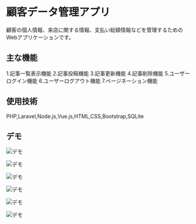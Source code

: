 
# 顧客データ管理アプリ

顧客の個人情報、来店に関する情報、支払い総額情報などを管理するためのWebアプリケーションです。

## 主な機能

1.記事一覧表示機能 2.記事投稿機能 3.記事更新機能 4.記事削除機能 5.ユーザーログイン機能 6.ユーザーログアウト機能 7.ページネーション機能  

## 使用技術

PHP,Laravel,Node.js,Vue.js,HTML,CSS,Bootstrap,SQLite

## デモ

![デモ](https://user-images.githubusercontent.com/60135638/90615319-ed987080-e246-11ea-961b-d4a9fafd5de2.png)

![デモ](https://user-images.githubusercontent.com/60135638/90615658-60a1e700-e247-11ea-9eaf-700e56e05147.png)

![デモ](https://user-images.githubusercontent.com/60135638/90615796-8c24d180-e247-11ea-8b73-8c4379e72203.png)

![デモ](https://user-images.githubusercontent.com/60135638/90615890-ab236380-e247-11ea-9069-e88b23c9c06c.png)

![デモ](https://user-images.githubusercontent.com/60135638/90616915-01dd6d00-e249-11ea-88f4-97f696b0a93f.png)

![デモ](https://user-images.githubusercontent.com/60135638/90616928-07d34e00-e249-11ea-95d9-c083d352356c.png)
